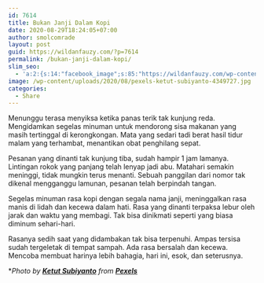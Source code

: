 ```yaml
---
id: 7614
title: Bukan Janji Dalam Kopi
date: 2020-08-29T18:24:05+07:00
author: smolcomrade
layout: post
guid: https://wildanfauzy.com/?p=7614
permalink: /bukan-janji-dalam-kopi/
slim_seo:
  - 'a:2:{s:14:"facebook_image";s:85:"https://wildanfauzy.com/wp-content/uploads/2020/08/pexels-ketut-subiyanto-4349727.jpg";s:13:"twitter_image";s:85:"https://wildanfauzy.com/wp-content/uploads/2020/08/pexels-ketut-subiyanto-4349727.jpg";}'
image: /wp-content/uploads/2020/08/pexels-ketut-subiyanto-4349727.jpg
categories:
  - Share
---
```

Menunggu terasa menyiksa ketika panas terik tak kunjung reda. Mengidamkan segelas minuman untuk mendorong sisa makanan yang masih tertinggal di kerongkongan. Mata yang sedari tadi berat hasil tidur malam yang terhambat, menantikan obat penghilang sepat.

Pesanan yang dinanti tak kunjung tiba, sudah hampir 1 jam lamanya. Lintingan rokok yang panjang telah lenyap jadi abu. Matahari semakin meninggi, tidak mungkin terus menanti. Sebuah panggilan dari nomor tak dikenal mengganggu lamunan, pesanan telah berpindah tangan.

Segelas minuman rasa kopi dengan segala nama janji, meninggalkan rasa manis di lidah dan kecewa dalam hati. Rasa yang dinanti terpaksa lebur oleh jarak dan waktu yang membagi. Tak bisa dinikmati seperti yang biasa diminum sehari-hari.

Rasanya sedih saat yang didambakan tak bisa terpenuhi. Ampas tersisa sudah tergeletak di tempat sampah. Ada rasa bersalah dan kecewa. Mencoba membuat harinya lebih bahagia, hari ini, esok, dan seterusnya.

*_Photo by **<a href="https://www.pexels.com/@ketut-subiyanto?utm_content=attributionCopyText&utm_medium=referral&utm_source=pexels" target="_blank" rel="noreferrer noopener">Ketut Subiyanto</a>** from **<a href="https://www.pexels.com/photo/professional-coffee-machine-pouring-coffee-in-paper-cup-4349727/?utm_content=attributionCopyText&utm_medium=referral&utm_source=pexels" target="_blank" rel="noreferrer noopener">Pexels</a>**_